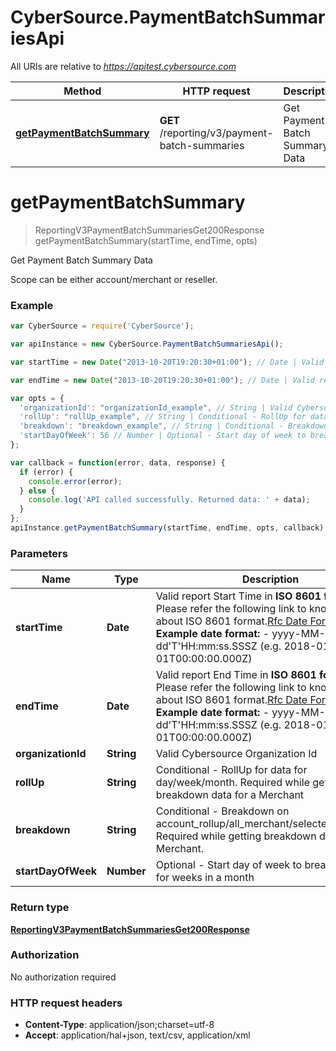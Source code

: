 # CyberSource.PaymentBatchSummariesApi

All URIs are relative to *https://apitest.cybersource.com*

Method | HTTP request | Description
------------- | ------------- | -------------
[**getPaymentBatchSummary**](PaymentBatchSummariesApi.md#getPaymentBatchSummary) | **GET** /reporting/v3/payment-batch-summaries | Get Payment Batch Summary Data


<a name="getPaymentBatchSummary"></a>
# **getPaymentBatchSummary**
> ReportingV3PaymentBatchSummariesGet200Response getPaymentBatchSummary(startTime, endTime, opts)

Get Payment Batch Summary Data

Scope can be either account/merchant or reseller.

### Example
```javascript
var CyberSource = require('CyberSource');

var apiInstance = new CyberSource.PaymentBatchSummariesApi();

var startTime = new Date("2013-10-20T19:20:30+01:00"); // Date | Valid report Start Time in **ISO 8601 format** Please refer the following link to know more about ISO 8601 format.[Rfc Date Format](https://xml2rfc.tools.ietf.org/public/rfc/html/rfc3339.html#anchor14)  **Example date format:**   - yyyy-MM-dd'T'HH:mm:ss.SSSZ (e.g. 2018-01-01T00:00:00.000Z) 

var endTime = new Date("2013-10-20T19:20:30+01:00"); // Date | Valid report End Time in **ISO 8601 format** Please refer the following link to know more about ISO 8601 format.[Rfc Date Format](https://xml2rfc.tools.ietf.org/public/rfc/html/rfc3339.html#anchor14)  **Example date format:**   - yyyy-MM-dd'T'HH:mm:ss.SSSZ (e.g. 2018-01-01T00:00:00.000Z) 

var opts = { 
  'organizationId': "organizationId_example", // String | Valid Cybersource Organization Id
  'rollUp': "rollUp_example", // String | Conditional - RollUp for data for day/week/month. Required while getting breakdown data for a Merchant
  'breakdown': "breakdown_example", // String | Conditional - Breakdown on account_rollup/all_merchant/selected_merchant. Required while getting breakdown data for a Merchant.
  'startDayOfWeek': 56 // Number | Optional - Start day of week to breakdown data for weeks in a month
};

var callback = function(error, data, response) {
  if (error) {
    console.error(error);
  } else {
    console.log('API called successfully. Returned data: ' + data);
  }
};
apiInstance.getPaymentBatchSummary(startTime, endTime, opts, callback);
```

### Parameters

Name | Type | Description  | Notes
------------- | ------------- | ------------- | -------------
 **startTime** | **Date**| Valid report Start Time in **ISO 8601 format** Please refer the following link to know more about ISO 8601 format.[Rfc Date Format](https://xml2rfc.tools.ietf.org/public/rfc/html/rfc3339.html#anchor14)  **Example date format:**   - yyyy-MM-dd&#39;T&#39;HH:mm:ss.SSSZ (e.g. 2018-01-01T00:00:00.000Z)  | 
 **endTime** | **Date**| Valid report End Time in **ISO 8601 format** Please refer the following link to know more about ISO 8601 format.[Rfc Date Format](https://xml2rfc.tools.ietf.org/public/rfc/html/rfc3339.html#anchor14)  **Example date format:**   - yyyy-MM-dd&#39;T&#39;HH:mm:ss.SSSZ (e.g. 2018-01-01T00:00:00.000Z)  | 
 **organizationId** | **String**| Valid Cybersource Organization Id | [optional] 
 **rollUp** | **String**| Conditional - RollUp for data for day/week/month. Required while getting breakdown data for a Merchant | [optional] 
 **breakdown** | **String**| Conditional - Breakdown on account_rollup/all_merchant/selected_merchant. Required while getting breakdown data for a Merchant. | [optional] 
 **startDayOfWeek** | **Number**| Optional - Start day of week to breakdown data for weeks in a month | [optional] 

### Return type

[**ReportingV3PaymentBatchSummariesGet200Response**](ReportingV3PaymentBatchSummariesGet200Response.md)

### Authorization

No authorization required

### HTTP request headers

 - **Content-Type**: application/json;charset=utf-8
 - **Accept**: application/hal+json, text/csv, application/xml

